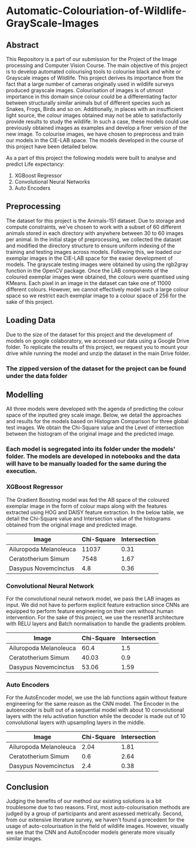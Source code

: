 # Automatic-Colouriation-of-Wildlife-GrayScale-Images

## Abstract
This Repository is a part of our submission for the Project of the Image processing and Computer Vision Course. 
The main objective of this project is to develop automated colourising tools to colourise black and white or Grayscale images of Wildlife. This project derives its importance from the fact that a large number of cameras originally used in wildlife surveys produced grayscale images. Colourisation of images is of utmost importance in this domain since colour could be a differentiating factor between structurally similar animals but of different species such as Snakes, Frogs, Birds and so on. Additionally, in places with an insufficient light source, the colour images obtained may not be able to satisfactorily provide results to study the wildlife. In such a case, these models could use previously obtained images as examples and develop a finer version of the new image. To colourise images, we have chosen to preprocess and train our models in the CIE-LAB space. The models developed in the course of this project have been detailed below. 

As a part of this project the following models were built to analyse and predict Life expectancy: 
1. XGBoost Regressor 
2. Convolutional Neural Networks 
3. Auto Encoders

## Preprocessing 
The dataset for this project is the Animals-151 dataset. Due to storage and compute constraints, we've chosen to work with a subset of 60 different animals stored in each directory with anywhere between 30 to 60 images per animal. In the initial stage of preprocessing, we collected the dataset and modified the directory structure to ensure uniform indexing of the training and testing images across models. Following this, we loaded our exemplar images in the CIE-LAB space for the easier development of models. The grayscale testing images were obtained by using the rgb2gray function in the OpenCV package. Once the LAB components of the coloured exemplar images were obtained, the colours were quantised using KMeans. Each pixel in an image in the dataset can take one of 11000 different colours. However, we cannot effectively model such a large colour space so we restrict each exemplar image to a colour space of 256 for the sake of this project. 

## Loading Data 
Due to the size of the dataset for this project and the development of models on google colaboratory, we accessed our data using a Google Drive folder. To replicate the results of this project, we request you to mount your drive while running the model and unzip the dataset in the main Drive folder. 

### The zipped version of the dataset for the project can be found under the data folder

## Modelling 
All three models were developed with the agenda of predicting the colour space of the inputted grey scale image. Below, we detail the approaches and results for the models based on Histogram Comparison for three global test images. We obtain the Chi-Square value and the Level of intersection between the histogram of the original image and the predicted image. 

### Each model is segregated into its folder under the models' folder. The models are developed in notebooks and the data will have to be manually loaded for the same during the execution.  

### XGBoost Regressor 
The Gradient Boosting model was fed the AB space of the coloured exemplar image in the form of colour maps along with the features extracted using HOG and DAISY feature extraction. In the below table, we detail the Chi-Square value and Intersection value of the histograms obtained from the original image and predicted image. 

 |Image                      | Chi-Square | Intersection |
 |---------------------------| -----------| -------------|
 | Ailuropoda Melanoleuca    | 11037      | 0.31         |
 | Ceratotherium Simum       | 7548       | 1.67         |
 | Dasypus Novemcinctus      | 4.8        | 0.36         |
 
### Convolutional Neural Network 
For the convolutional neural network model, we pass the LAB images as input. We did not have to perform explicit feature extraction since CNNs are equipped to perform feature engineering on their own without human intervention. For the sake of this project, we use the resnet18 architecture with RELU layers and Batch normalisation to handle the gradients problem. 

 |Image                      | Chi-Square | Intersection |
 |---------------------------| -----------| -------------|
 | Ailuropoda Melanoleuca    | 60.4       | 1.5          |
 | Ceratotherium Simum       | 40.03      | 0.9          |
 | Dasypus Novemcinctus      | 53.06      | 1.59         |


### Auto Encoders
For the AutoEncoder model, we use the lab functions again without feature engineering for the same reason as the CNN model. The Encoder in the autoencoder is built out of a sequential model with about 10 convolutional layers with the relu activation function while the decoder is made out of 10 convolutional layers with upsampling layers in the middle. 

 |Image                      | Chi-Square | Intersection |
 |---------------------------| -----------| -------------|
 | Ailuropoda Melanoleuca    | 2.04       | 1.81         |
 | Ceratotherium Simum       | 0.6        | 2.64         |
 | Dasypus Novemcinctus      | 2.4        | 0.38         |

## Conclusion 
Judging the benefits of our method our existing solutions is a bit troublesome due to two reasons. First, most auto-colourisation methods are judged by a group of participants and arent assessed metrically. Second, from our extensive literature survey, we haven't found a precedent for the usage of auto-colourisation in the field of wildlife images. However, visually we see that the CNN and AutoEncoder models generate more visually similar images. 
